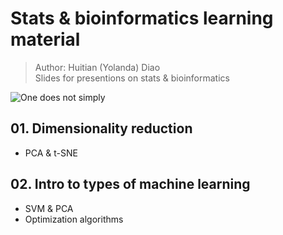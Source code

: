 # Stats & bioinformatics learning material
> Author: Huitian (Yolanda) Diao <br/>
> Slides for presentions on stats & bioinformatics

![One does not simply](https://user-images.githubusercontent.com/26311995/53745190-875e3900-3e6c-11e9-8b45-dfc6bfd907d2.jpeg)

## 01. Dimensionality reduction <br/>
* PCA & t-SNE

## 02. Intro to types of machine learning <br/>
* SVM & PCA
* Optimization algorithms
